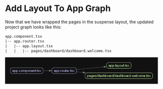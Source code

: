 # Add Layout To App Graph

Now that we have wrapped the pages in the suspense layout, the updated project graph looks like this:

```plaintext
app.component.tsx
|-- app.router.tsx
|   |-- app.layout.tsx
|   |   |-- pages/dashboard/dashboard.welcome.tsx
```

![app_graph_2](../_images/app.graph_2.png)
